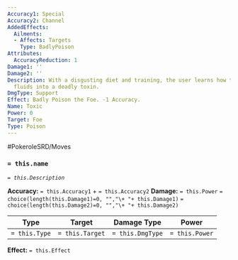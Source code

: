 ```yaml
---
Accuracy1: Special
Accuracy2: Channel
AddedEffects:
  Ailments:
  - Affects: Targets
    Type: BadlyPoison
Attributes:
  AccuracyReduction: 1
Damage1: ''
Damage2: ''
Description: With a disgusting diet and training, the user learns how to turn its
  fluids into a deadly toxin.
DmgType: Support
Effect: Badly Poison the Foe. -1 Accuracy.
Name: Toxic
Power: 0
Target: Foe
Type: Poison
---
```


#PokeroleSRD/Moves

### `= this.name` 
*`= this.Description`*

**Accuracy:** `= this.Accuracy1` + `= this.Accuracy2`
**Damage:** `= this.Power` `= choice(length(this.Damage1)=0, "","\+ "+ this.Damage1)` `= choice(length(this.Damage2)=0, "","\+ "+ this.Damage2)`

| Type          | Target          | Damage Type          | Power          |
| ------------- | --------------- | ---------------- | -------------- |
| `= this.Type` | `= this.Target` | `= this.DmgType` | `= this.Power` | 

**Effect:** `= this.Effect`